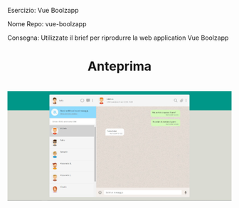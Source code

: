 Esercizio: Vue Boolzapp

Nome Repo: vue-boolzapp

Consegna:
Utilizzate il brief per riprodurre la web application Vue Boolzapp

<h1 align="center">Anteprima<h1>
<div align="center"><img src="Anteprima.JPG" width="800">
